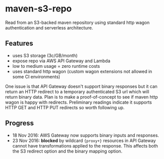 # maven-s3-repo
Read from an S3-backed maven repository using standard http wagon authentication and serverless architecture.

## Features
* uses S3 storage (3c/GB/month)
* expose repo via AWS API Gateway and Lambda
* low to medium usage = zero runtime costs
* uses standard http wagon (custom wagon extensions not allowed in some CI environments)

One issue is that API Gateway doesn't support binary responses but it can return an HTTP redirect to a temporary authenticated S3 url which will return binary data. Plan is to make a proof-of-concept to see if maven http wagon is happy with redirects. Preliminary readings indicate it supports HTTP GET and HTTP PUT redirects so worth following up. 

## Progress
* 18 Nov 2016: AWS Gateway now supports binary inputs and responses.  
* 23 Nov 2016: **blocked** by wildcard `{proxy+}` resources in API Gateway cannot have transformations applied to the response. This affects both the S3 redirect option and the binary mapping option.
